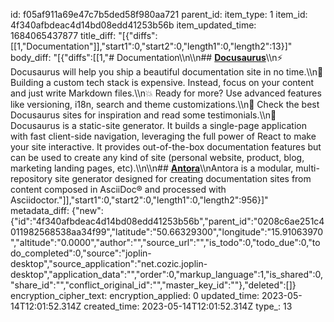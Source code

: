 id: f05af911a69e47c7b5ded58f980aa721
parent_id: 
item_type: 1
item_id: 4f340afbdeac4d14bd08edd41253b56b
item_updated_time: 1684065437877
title_diff: "[{\"diffs\":[[1,\"Documentation\"]],\"start1\":0,\"start2\":0,\"length1\":0,\"length2\":13}]"
body_diff: "[{\"diffs\":[[1,\"# Documentation\\\n\\\n## [**Docusaurus**](https://docusaurus.io/)\\\n⚡️ Docusaurus will help you ship a beautiful documentation site in no time.\\\n💸 Building a custom tech stack is expensive. Instead, focus on your content and just write Markdown files.\\\n💥 Ready for more? Use advanced features like versioning, i18n, search and theme customizations.\\\n💅 Check the best Docusaurus sites for inspiration and read some testimonials.\\\n🧐 Docusaurus is a static-site generator. It builds a single-page application with fast client-side navigation, leveraging the full power of React to make your site interactive. It provides out-of-the-box documentation features but can be used to create any kind of site (personal website, product, blog, marketing landing pages, etc).\\\n\\\n## [**Antora**](https://antora.org/)\\\nAntora is a modular, multi-repository site generator designed for creating documentation sites from content composed in AsciiDoc® and processed with Asciidoctor.\"]],\"start1\":0,\"start2\":0,\"length1\":0,\"length2\":956}]"
metadata_diff: {"new":{"id":"4f340afbdeac4d14bd08edd41253b56b","parent_id":"0208c6ae251c4011982568538aa34f99","latitude":"50.66329300","longitude":"15.91063970","altitude":"0.0000","author":"","source_url":"","is_todo":0,"todo_due":0,"todo_completed":0,"source":"joplin-desktop","source_application":"net.cozic.joplin-desktop","application_data":"","order":0,"markup_language":1,"is_shared":0,"share_id":"","conflict_original_id":"","master_key_id":""},"deleted":[]}
encryption_cipher_text: 
encryption_applied: 0
updated_time: 2023-05-14T12:01:52.314Z
created_time: 2023-05-14T12:01:52.314Z
type_: 13
